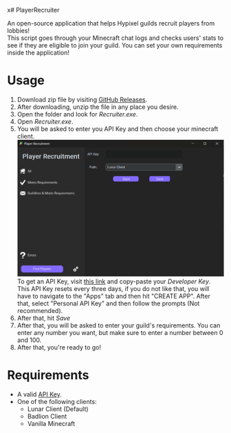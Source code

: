 x# PlayerRecruiter

An open-source application that helps Hypixel guilds recruit players from lobbies!  
This script goes through your Minecraft chat logs and checks users' stats to see if they are eligible to join your guild. You can set your own requirements inside the application!

# Usage
1. Download zip file by visiting [GitHub Releases][releases].
2. After downloading, unzip the file in any place you desire.
3. Open the folder and look for _Recruiter.exe_.
4. Open _Recruiter.exe_.
5. You will be asked to enter you API Key and then choose your minecraft client.
![Alt text](images/sample_image.png)
To get an API Key, visit [this link][APIKEY] and copy-paste your _Developer Key_. This API Key resets every three days, if you do not like that, you will have to navigate to the "Apps" tab and then hit "CREATE APP". After that, select "Personal API Key" and then follow the prompts (Not recommended).
6. After that, hit _Save_
1. After that, you will be asked to enter your guild's requirements. You can enter any number you want, but make sure to enter a number between 0 and 100.
2. After that, you're ready to go!

# Requirements
* A valid [API Key][APIKEY].
* One of the following clients:
  * Lunar Client (Default)
  * Badlion Client
  * Vanilla Minecraft
 


[APIKEY]:https://developer.hypixel.net/
[releases]:https://github.com/MiscGuild/PlayerRecruiter/releases/tag/v1
